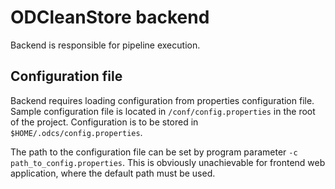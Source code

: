 ODCleanStore backend
==============
Backend is responsible for pipeline execution. 

Configuration file
-------------------
Backend requires loading configuration from properties configuration file.
Sample configuration file is located in `/conf/config.properties` in the root of
the project. Configuration is to be stored in `$HOME/.odcs/config.properties`.

The path to the configuration file can be set by program parameter
`-c path_to_config.properties`. This is obviously unachievable for frontend
web application, where the default path must be used.